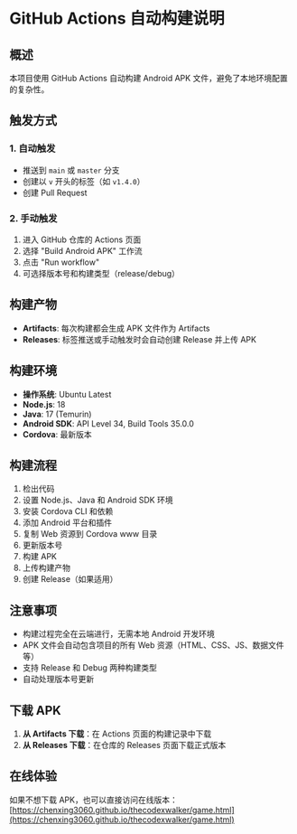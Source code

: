 # GitHub Actions 自动构建说明

## 概述

本项目使用 GitHub Actions 自动构建 Android APK 文件，避免了本地环境配置的复杂性。

## 触发方式

### 1. 自动触发
- 推送到 `main` 或 `master` 分支
- 创建以 `v` 开头的标签（如 `v1.4.0`）
- 创建 Pull Request

### 2. 手动触发
1. 进入 GitHub 仓库的 Actions 页面
2. 选择 "Build Android APK" 工作流
3. 点击 "Run workflow"
4. 可选择版本号和构建类型（release/debug）

## 构建产物

- **Artifacts**: 每次构建都会生成 APK 文件作为 Artifacts
- **Releases**: 标签推送或手动触发时会自动创建 Release 并上传 APK

## 构建环境

- **操作系统**: Ubuntu Latest
- **Node.js**: 18
- **Java**: 17 (Temurin)
- **Android SDK**: API Level 34, Build Tools 35.0.0
- **Cordova**: 最新版本

## 构建流程

1. 检出代码
2. 设置 Node.js、Java 和 Android SDK 环境
3. 安装 Cordova CLI 和依赖
4. 添加 Android 平台和插件
5. 复制 Web 资源到 Cordova www 目录
6. 更新版本号
7. 构建 APK
8. 上传构建产物
9. 创建 Release（如果适用）

## 注意事项

- 构建过程完全在云端进行，无需本地 Android 开发环境
- APK 文件会自动包含项目的所有 Web 资源（HTML、CSS、JS、数据文件等）
- 支持 Release 和 Debug 两种构建类型
- 自动处理版本号更新

## 下载 APK

1. **从 Artifacts 下载**：在 Actions 页面的构建记录中下载
2. **从 Releases 下载**：在仓库的 Releases 页面下载正式版本

## 在线体验

如果不想下载 APK，也可以直接访问在线版本：
[https://chenxing3060.github.io/thecodexwalker/game.html](https://chenxing3060.github.io/thecodexwalker/game.html)